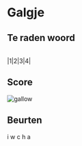 # Galgje

## Te raden woord

| | | | | 
|-|-|-|-|

|1|2|3|4|

## Score
![gallow](./images/5.png)

## Beurten
i
w
c
h
a